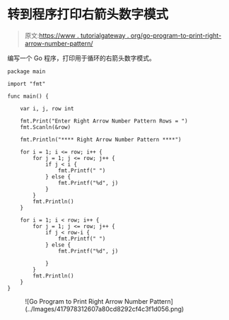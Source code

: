 # 转到程序打印右箭头数字模式

> 原文:[https://www . tutorialgateway . org/go-program-to-print-right-arrow-number-pattern/](https://www.tutorialgateway.org/go-program-to-print-right-arrow-number-pattern/)

编写一个 Go 程序，打印用于循环的右箭头数字模式。

```
package main

import "fmt"

func main() {

	var i, j, row int

	fmt.Print("Enter Right Arrow Number Pattern Rows = ")
	fmt.Scanln(&row)

	fmt.Println("**** Right Arrow Number Pattern ****")

	for i = 1; i <= row; i++ {
		for j = 1; j <= row; j++ {
			if j < i {
				fmt.Printf(" ")
			} else {
				fmt.Printf("%d", j)
			}
		}
		fmt.Println()
	}

	for i = 1; i < row; i++ {
		for j = 1; j <= row; j++ {
			if j < row-i {
				fmt.Printf(" ")
			} else {
				fmt.Printf("%d", j)

			}
		}
		fmt.Println()
	}
}
```

<figure class="wp-block-image size-large">![Go Program to Print Right Arrow Number Pattern](../Images/417978312607a80cd8292cf4c3f1d056.png)</figure>